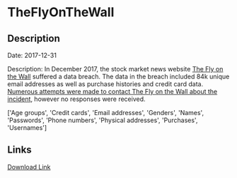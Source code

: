 # TheFlyOnTheWall

## Description

Date: 2017-12-31

Description:
In December 2017, the stock market news website <a href="http://theflyonthewall.com/" target="_blank" rel="noopener">The Fly on the Wall</a> suffered a data breach. The data in the breach included 84k unique email addresses as well as purchase histories and credit card data. <a href="https://www.troyhunt.com/streamlining-data-breach-disclosure-a-step-by-step-process" target="_blank" rel="noopener">Numerous attempts were made to contact The Fly on the Wall about the incident</a>, however no responses were received.


['Age groups', 'Credit cards', 'Email addresses', 'Genders', 'Names', 'Passwords', 'Phone numbers', 'Physical addresses', 'Purchases', 'Usernames']

## Links

[Download Link](https://link-to.net/1229997/45.22991995470815/dynamic/?r=aHR0cHM6Ly93d3cubWVkaWFmaXJlLmNvbS92aWV3L1NmU2F3TDFXalljdzBDVC90aGVmbHlvbnRoZXdhbGwuY29tL2ZpbGU=)